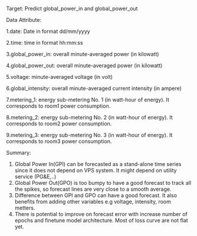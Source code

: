 Target: Predict global_power_in and global_power_out

Data Attribute:

1.date: Date in format dd/mm/yyyy

2.time: time in format hh:mm:ss

3.global_power_in: overall minute-averaged power (in kilowatt)

4.global_power_out: overall minute-averaged power (in kilowatt)

5.voltage: minute-averaged voltage (in volt)

6.global_intensity: overall minute-averaged current intensity (in ampere)

7.metering_1: energy sub-metering No. 1 (in watt-hour of energy). It corresponds to room1 power consumption.

8.metering_2: energy sub-metering No. 2 (in watt-hour of energy). It corresponds to room2 power consumption.

9.metering_3: energy sub-metering No. 3 (in watt-hour of energy). It corresponds to room3 power consumption.

Summary:

1) Global Power In(GPI) can be forecasted as a stand-alone time series since it does not depend on VPS system. It might depend on utility service (PG&E,..)
2) Global Power Out(GPO) is too bumpy to have a good forecast to track all the spikes, so forecast lines are very close to a smooth average.
3) Difference between GPI and GPO can have a good forecast. It also benefits from adding other variables e.g voltage, intensity, room metters.
4) There is potential to improve on forecast error with increase number of epochs and finetune model architecture. Most of loss curve are not flat yet.
